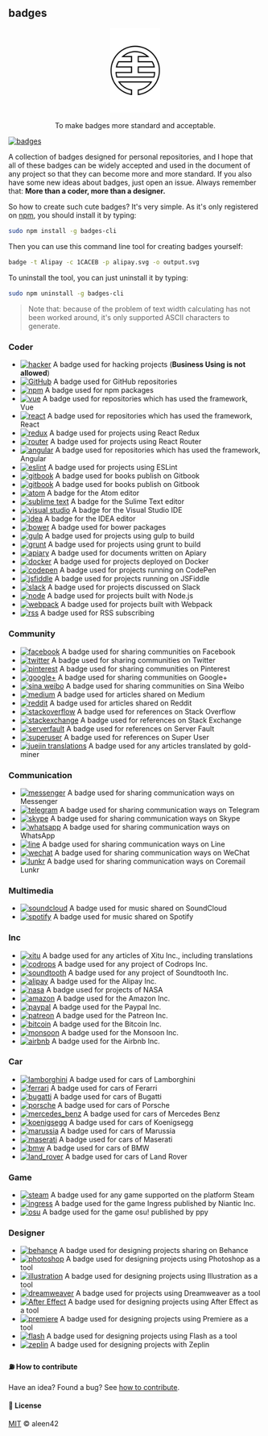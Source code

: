 ## badges

<p align="center">
    <img src="./badges.png" width="20%" />
</p>

<p align="center">
    To make badges more standard and acceptable.
</p>

[![badges](https://rawgit.com/aleen42/badges/master/src/badges.svg)](https://rawgit.com/aleen42/badges/master/src/badges.svg)

A collection of badges designed for personal repositories, and I hope that all of these badges can be widely accepted and used in the document of any project so that they can become more and more standard. If you also have some new ideas about badges, just open an issue. Always remember that: **More than a coder, more than a designer.**

So how to create such cute badges? It's very simple. As it's only registered on [npm](https://www.npmjs.com/), you should install it by typing:

```bash
sudo npm install -g badges-cli
```

Then you can use this command line tool for creating badges yourself:

```bash
badge -t Alipay -c 1CACEB -p alipay.svg -o output.svg
```

To uninstall the tool, you can just uninstall it by typing:

```bash
sudo npm uninstall -g badges-cli
```

> Note that: because of the problem of text width calculating has not been worked around, it's only supported ASCII characters to generate.

### Coder

- [![hacker](https://rawgit.com/aleen42/badges/master/src/hacker.svg)](https://rawgit.com/aleen42/badges/master/src/hacker.svg) A badge used for hacking projects (**Business Using is not allowed**)
- [![GitHub](https://rawgit.com/aleen42/badges/master/src/github.svg)](https://rawgit.com/aleen42/badges/master/src/github.svg) A badge used for GitHub repositories
- [![npm](https://rawgit.com/aleen42/badges/master/src/npm.svg)](https://rawgit.com/aleen42/badges/master/src/npm.svg) A badge used for npm packages
- [![vue](https://rawgit.com/aleen42/badges/master/src/vue.svg)](https://rawgit.com/aleen42/badges/master/src/vue.svg) A badge used for repositories which has used the framework, Vue
- [![react](https://rawgit.com/aleen42/badges/master/src/react.svg)](https://rawgit.com/aleen42/badges/master/src/react.svg) A badge used for repositories which has used the framework, React
- [![redux](https://rawgit.com/aleen42/badges/master/src/redux.svg)](https://rawgit.com/aleen42/badges/master/src/redux.svg) A badge used for projects using React Redux
- [![router](https://rawgit.com/aleen42/badges/master/src/router.svg)](https://rawgit.com/aleen42/badges/master/src/router.svg) A badge used for projects using React Router
- [![angular](https://rawgit.com/aleen42/badges/master/src/angular.svg)](https://rawgit.com/aleen42/badges/master/src/angular.svg) A badge used for repositories which has used the framework, Angular
- [![eslint](https://rawgit.com/aleen42/badges/master/src/eslint.svg)](https://rawgit.com/aleen42/badges/master/src/eslint.svg) A badge used for projects using ESLint
- [![gitbook](https://rawgit.com/aleen42/badges/master/src/gitbook.svg)](https://rawgit.com/aleen42/badges/master/src/gitbook.svg) A badge used for books publish on Gitbook
- [![gitbook](https://rawgit.com/aleen42/badges/master/src/gitbook2.svg)](https://rawgit.com/aleen42/badges/master/src/gitbook2.svg) A badge used for books publish on Gitbook
- [![atom](https://rawgit.com/aleen42/badges/master/src/atom.svg)](https://rawgit.com/aleen42/badges/master/src/atom.svg) A badge for the Atom editor
- [![sublime text](https://rawgit.com/aleen42/badges/master/src/sublime.svg)](https://rawgit.com/aleen42/badges/master/src/sublime.svg) A badge for the Sulime Text editor
- [![visual studio](https://rawgit.com/aleen42/badges/master/src/visual_studio.svg)](https://rawgit.com/aleen42/badges/master/src/visual_studio.svg) A badge for the Visual Studio IDE
- [![idea](https://rawgit.com/aleen42/badges/master/src/idea.svg)](https://rawgit.com/aleen42/badges/master/src/idea.svg) A badge for the IDEA editor
- [![bower](https://rawgit.com/aleen42/badges/master/src/bower.svg)](https://rawgit.com/aleen42/badges/master/src/bower.svg) A badge used for bower packages
- [![gulp](https://rawgit.com/aleen42/badges/master/src/gulp.svg)](https://rawgit.com/aleen42/badges/master/src/gulp.svg) A badge used for projects using gulp to build
- [![grunt](https://rawgit.com/aleen42/badges/master/src/grunt.svg)](https://rawgit.com/aleen42/badges/master/src/grunt.svg) A badge used for projects using grunt to build
- [![apiary](https://rawgit.com/aleen42/badges/master/src/apiary.svg)](https://rawgit.com/aleen42/badges/master/src/apiary.svg) A badge used for documents written on Apiary
- [![docker](https://rawgit.com/aleen42/badges/master/src/docker.svg)](https://rawgit.com/aleen42/badges/master/src/docker.svg) A badge used for projects deployed on Docker
- [![codepen](https://rawgit.com/aleen42/badges/master/src/codepen.svg)](https://rawgit.com/aleen42/badges/master/src/codepen.svg) A badge used for projects running on CodePen
- [![jsfiddle](https://rawgit.com/aleen42/badges/master/src/jsfiddle.svg)](https://rawgit.com/aleen42/badges/master/src/jsfiddle.svg) A badge used for projects running on JSFiddle
- [![slack](https://rawgit.com/aleen42/badges/master/src/slack.svg)](https://rawgit.com/aleen42/badges/master/src/slack.svg) A badge used for projects discussed on Slack
- [![node](https://rawgit.com/aleen42/badges/master/src/node.svg)](https://rawgit.com/aleen42/badges/master/src/node.svg) A badge used for projects built with Node.js
- [![webpack](https://rawgit.com/aleen42/badges/master/src/webpack.svg)](https://rawgit.com/aleen42/badges/master/src/webpack.svg) A badge used for projects built with Webpack
- [![rss](https://rawgit.com/aleen42/badges/master/src/rss.svg)](https://rawgit.com/aleen42/badges/master/src/rss.svg) A badge used for RSS subscribing

### Community

- [![facebook](https://rawgit.com/aleen42/badges/master/src/facebook.svg)](https://rawgit.com/aleen42/badges/master/src/facebook.svg) A badge used for sharing communities on Facebook
- [![twitter](https://rawgit.com/aleen42/badges/master/src/twitter.svg)](https://rawgit.com/aleen42/badges/master/src/twitter.svg) A badge used for sharing communities on Twitter
- [![pinterest](https://rawgit.com/aleen42/badges/master/src/pinterest.svg)](https://rawgit.com/aleen42/badges/master/src/pinterest.svg) A badge used for sharing communities on Pinterest
- [![google+](https://rawgit.com/aleen42/badges/master/src/google_plus.svg)](https://rawgit.com/aleen42/badges/master/src/google_plus.svg) A badge used for sharing communities on Google+
- [![sina weibo](https://rawgit.com/aleen42/badges/master/src/sina_weibo.svg)](https://rawgit.com/aleen42/badges/master/src/sina_weibo.svg) A badge used for sharing communities on Sina Weibo
- [![medium](https://rawgit.com/aleen42/badges/master/src/medium.svg)](https://rawgit.com/aleen42/badges/master/src/medium.svg) A badge used for articles shared on Medium
- [![reddit](https://rawgit.com/aleen42/badges/master/src/reddit.svg)](https://rawgit.com/aleen42/badges/master/src/reddit.svg) A badge used for articles shared on Reddit
- [![stackoverflow](https://rawgit.com/aleen42/badges/master/src/stackoverflow.svg)](https://rawgit.com/aleen42/badges/master/src/stackoverflow.svg) A badge used for references on Stack Overflow
- [![stackexchange](https://rawgit.com/aleen42/badges/master/src/stackexchange.svg)](https://rawgit.com/aleen42/badges/master/src/stackexchange.svg) A badge used for references on Stack Exchange
- [![serverfault](https://rawgit.com/aleen42/badges/master/src/serverfault.svg)](https://rawgit.com/aleen42/badges/master/src/serverfault.svg) A badge used for references on Server Fault
- [![superuser](https://rawgit.com/aleen42/badges/master/src/superuser.svg)](https://rawgit.com/aleen42/badges/master/src/superuser.svg) A badge used for references on Super User
- [![juejin translations](https://rawgit.com/aleen42/badges/master/src/juejin_translation.svg)](https://rawgit.com/aleen42/badges/master/src/juejin_translation.svg) A badge used for any articles translated by gold-miner

### Communication

- [![messenger](https://rawgit.com/aleen42/badges/master/src/messenger.svg)](https://rawgit.com/aleen42/badges/master/src/messenger.svg) A badge used for sharing communication ways on Messenger
- [![telegram](https://rawgit.com/aleen42/badges/master/src/telegram.svg)](https://rawgit.com/aleen42/badges/master/src/telegram.svg) A badge used for sharing communication ways on Telegram
- [![skype](https://rawgit.com/aleen42/badges/master/src/skype.svg)](https://rawgit.com/aleen42/badges/master/src/skype.svg) A badge used for sharing communication ways on Skype
- [![whatsapp](https://rawgit.com/aleen42/badges/master/src/whatsapp.svg)](https://rawgit.com/aleen42/badges/master/src/whatsapp.svg) A badge used for sharing communication ways on WhatsApp
- [![line](https://rawgit.com/aleen42/badges/master/src/line.svg)](https://rawgit.com/aleen42/badges/master/src/line.svg) A badge used for sharing communication ways on Line
- [![wechat](https://rawgit.com/aleen42/badges/master/src/wechat.svg)](https://rawgit.com/aleen42/badges/master/src/wechat.svg) A badge used for sharing communication ways on WeChat
- [![lunkr](https://rawgit.com/aleen42/badges/master/src/lunkr.svg)](https://rawgit.com/aleen42/badges/master/src/lunkr.svg) A badge used for sharing communication ways on Coremail Lunkr

### Multimedia

- [![soundcloud](https://rawgit.com/aleen42/badges/master/src/soundcloud.svg)](https://rawgit.com/aleen42/badges/master/src/soundcloud.svg) A badge used for music shared on SoundCloud
- [![spotify](https://rawgit.com/aleen42/badges/master/src/spotify.svg)](https://rawgit.com/aleen42/badges/master/src/spotify.svg) A badge used for music shared on Spotify

### Inc

- [![xitu](https://rawgit.com/aleen42/badges/master/src/xitu.svg)](https://rawgit.com/aleen42/badges/master/src/xitu.svg) A badge used for any articles of Xitu Inc., including translations
- [![codrops](https://rawgit.com/aleen42/badges/master/src/codrops.svg)](https://rawgit.com/aleen42/badges/master/src/codrops.svg) A badge used for any project of Codrops Inc.
- [![soundtooth](https://rawgit.com/aleen42/badges/master/src/soundtooth.svg)](https://rawgit.com/aleen42/badges/master/src/soundtooth.svg) A badge used for any project of Soundtooth Inc.
- [![alipay](https://rawgit.com/aleen42/badges/master/src/alipay.svg)](https://rawgit.com/aleen42/badges/master/src/alipay.svg) A badge used for the Alipay Inc.
- [![nasa](https://rawgit.com/aleen42/badges/master/src/nasa.svg)](https://rawgit.com/aleen42/badges/master/src/nasa.svg) A badge used for projects of NASA
- [![amazon](https://rawgit.com/aleen42/badges/master/src/amazon.svg)](https://rawgit.com/aleen42/badges/master/src/amazon.svg) A badge used for the Amazon Inc.
- [![paypal](https://rawgit.com/aleen42/badges/master/src/paypal.svg)](https://rawgit.com/aleen42/badges/master/src/paypal.svg) A badge used for the Paypal Inc.
- [![patreon](https://rawgit.com/aleen42/badges/master/src/patreon.svg)](https://rawgit.com/aleen42/badges/master/src/patreon.svg) A badge used for the Patreon Inc.
- [![bitcoin](https://rawgit.com/aleen42/badges/master/src/bitcoin.svg)](https://rawgit.com/aleen42/badges/master/src/bitcoin.svg) A badge used for the Bitcoin Inc.
- [![monsoon](https://rawgit.com/aleen42/badges/master/src/monsoon.svg)](https://rawgit.com/aleen42/badges/master/src/monsoon.svg) A badge used for the Monsoon Inc.
- [![airbnb](https://rawgit.com/aleen42/badges/master/src/airbnb.svg)](https://rawgit.com/aleen42/badges/master/src/airbnb.svg) A badge used for the Airbnb Inc.

### Car

- [![lamborghini](https://rawgit.com/aleen42/badges/master/src/lamborghini.svg)](https://rawgit.com/aleen42/badges/master/src/lamborghini.svg) A badge used for cars of Lamborghini
- [![ferrari](https://rawgit.com/aleen42/badges/master/src/ferrari.svg)](https://rawgit.com/aleen42/badges/master/src/ferrari.svg) A badge used for cars of Ferarri
- [![bugatti](https://rawgit.com/aleen42/badges/master/src/bugatti.svg)](https://rawgit.com/aleen42/badges/master/src/bugatti.svg) A badge used for cars of Bugatti
- [![porsche](https://rawgit.com/aleen42/badges/master/src/porsche.svg)](https://rawgit.com/aleen42/badges/master/src/porsche.svg) A badge used for cars of Porsche
- [![mercedes_benz](https://rawgit.com/aleen42/badges/master/src/mercedes_benz.svg)](https://rawgit.com/aleen42/badges/master/src/mercedes_benz.svg) A badge used for cars of Mercedes Benz
- [![koenigsegg](https://rawgit.com/aleen42/badges/master/src/koenigsegg.svg)](https://rawgit.com/aleen42/badges/master/src/koenigsegg.svg) A badge used for cars of Koenigsegg
- [![marussia](https://rawgit.com/aleen42/badges/master/src/marussia.svg)](https://rawgit.com/aleen42/badges/master/src/marussia.svg) A badge used for cars of Marussia
- [![maserati](https://rawgit.com/aleen42/badges/master/src/maserati.svg)](https://rawgit.com/aleen42/badges/master/src/maserati.svg) A badge used for cars of Maserati
- [![bmw](https://rawgit.com/aleen42/badges/master/src/bmw.svg)](https://rawgit.com/aleen42/badges/master/src/bmw.svg) A badge used for cars of BMW
- [![land_rover](https://rawgit.com/aleen42/badges/master/src/land_rover.svg)](https://rawgit.com/aleen42/badges/master/src/land_rover.svg) A badge used for cars of Land Rover

### Game

- [![steam](https://rawgit.com/aleen42/badges/master/src/steam.svg)](https://rawgit.com/aleen42/badges/master/src/steam.svg) A badge used for any game supported on the platform Steam
- [![ingress](https://rawgit.com/aleen42/badges/master/src/ingress.svg)](https://rawgit.com/aleen42/badges/master/src/ingress.svg) A badge used for the game Ingress published by Niantic Inc.
- [![osu](https://rawgit.com/aleen42/badges/master/src/osu.svg)](https://rawgit.com/aleen42/badges/master/src/osu.svg) A badge used for the game osu! published by ppy

### Designer

- [![behance](https://rawgit.com/aleen42/badges/master/src/behance.svg)](https://rawgit.com/aleen42/badges/master/src/behance.svg) A badge used for designing projects sharing on Behance
- [![photoshop](https://rawgit.com/aleen42/badges/master/src/photoshop.svg)](https://rawgit.com/aleen42/badges/master/src/photoshop.svg) A badge used for designing projects using Photoshop as a tool
- [![illustration](https://rawgit.com/aleen42/badges/master/src/illustration.svg)](https://rawgit.com/aleen42/badges/master/src/illustration.svg) A badge used for designing projects using Illustration as a tool
- [![dreamweaver](https://rawgit.com/aleen42/badges/master/src/dreamweaver.svg)](https://rawgit.com/aleen42/badges/master/src/dreamweaver.svg) A badge used for projects using Dreamweaver as a tool
- [![After Effect](https://rawgit.com/aleen42/badges/master/src/after_effect.svg)](https://rawgit.com/aleen42/badges/master/src/after_effect.svg) A badge used for designing projects using After Effect as a tool
- [![premiere](https://rawgit.com/aleen42/badges/master/src/premiere.svg)](https://rawgit.com/aleen42/badges/master/src/premiere.svg) A badge used for designing projects using Premiere as a tool
- [![flash](https://rawgit.com/aleen42/badges/master/src/flash.svg)](https://rawgit.com/aleen42/badges/master/src/flash.svg) A badge used for designing projects using Flash as a tool
- [![zeplin](https://rawgit.com/aleen42/badges/master/src/zeplin.svg)](https://rawgit.com/aleen42/badges/master/src/zeplin.svg) A badge used for designing projects with Zeplin

#### :fuelpump: How to contribute

Have an idea? Found a bug? See [how to contribute](https://aleen42.gitbooks.io/personalwiki/content/contribution.html).

#### :scroll: License

[MIT](https://aleen42.gitbooks.io/personalwiki/content/MIT.html) © aleen42
